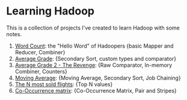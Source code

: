 # Learning Hadoop #
This is a collection of projects I've created to learn Hadoop with some notes.  
  
1. [Word Count](./word_count): the "Hello Word" of Hadoopers {basic Mapper and Reducer, Combiner}
2. [Average Grade](./average_grade): {Secondary Sort, custom types and comparator}
3. [Average Grade 2 - The Revenge](./average_grade_revisited): {Raw Comparator, In-memory Combiner, Counters}
4. [Moving Average](./moving_average): {Moving Average, Secondary Sort, Job Chaining}
5. [The N most sold flights](./top_n_records): {Top N values}
6. [Co-Occurrence matrix](./co_occurrence_matrix): {Co-Occurrence Matrix, Pair and Stripes}